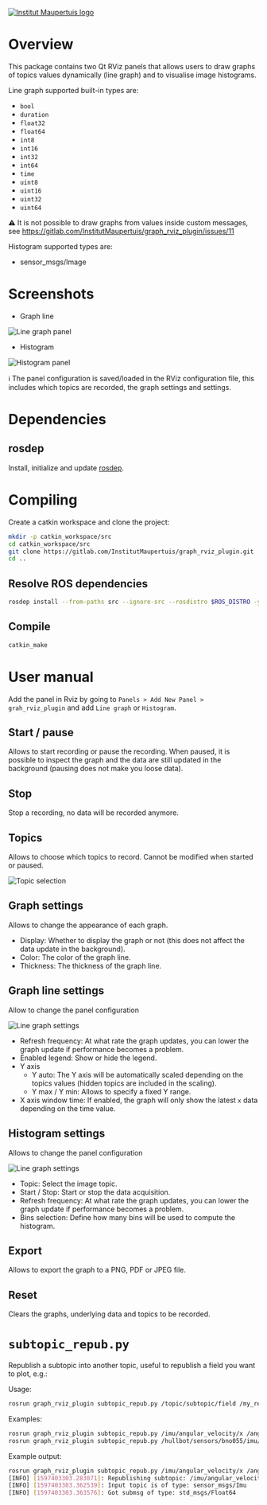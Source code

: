 [![Institut Maupertuis logo](http://www.institutmaupertuis.fr/media/gabarit/logo.png)](http://www.institutmaupertuis.fr)

# Overview
This package contains two Qt RViz panels that allows users to draw graphs of topics values dynamically (line graph) and to visualise image histograms.

Line graph supported built-in types are:
- `bool`
- `duration`
- `float32`
- `float64`
- `int8`
- `int16`
- `int32`
- `int64`
- `time`
- `uint8`
- `uint16`
- `uint32`
- `uint64`

:warning: It is not possible to draw graphs from values inside custom messages, see https://gitlab.com/InstitutMaupertuis/graph_rviz_plugin/issues/11

Histogram supported types are:
- sensor_msgs/Image

# Screenshots
- Graph line

![Line graph panel](documentation/line_graph_panel.png)

- Histogram

![Histogram panel](documentation/histogram_panel.png)

:information_source: The panel configuration is saved/loaded in the RViz configuration file, this includes which topics are recorded, the graph settings and settings.

# Dependencies

## rosdep
Install, initialize and update [rosdep](https://wiki.ros.org/rosdep).

# Compiling
Create a catkin workspace and clone the project:

```bash
mkdir -p catkin_workspace/src
cd catkin_workspace/src
git clone https://gitlab.com/InstitutMaupertuis/graph_rviz_plugin.git
cd ..
```

## Resolve ROS dependencies
```bash
rosdep install --from-paths src --ignore-src --rosdistro $ROS_DISTRO -y
```

## Compile
```bash
catkin_make
```

# User manual
Add the panel in Rviz by going to `Panels > Add New Panel > grah_rviz_plugin` and add `Line graph` or `Histogram`.

## Start / pause
Allows to start recording or pause the recording. When paused, it is possible to inspect the graph and the data are still updated in the background (pausing does not make you loose data).

## Stop
Stop a recording, no data will be recorded anymore.

## Topics
Allows to choose which topics to record. Cannot be modified when started or paused.

![Topic selection](documentation/topic_selection.png)

## Graph settings
Allows to change the appearance of each graph.

- Display: Whether to display the graph or not (this does not affect the data update in the background).
- Color: The color of the graph line.
- Thickness: The thickness of the graph line.

## Graph line settings
Allow to change the panel configuration

![Line graph settings](documentation/line_graph_settings.png)

- Refresh frequency: At what rate the graph updates, you can lower the graph update if performance becomes a problem.
- Enabled legend: Show or hide the legend.
- Y axis
  - Y auto: The Y axis will be automatically scaled depending on the topics values (hidden topics are included in the scaling).
  - Y max / Y min: Allows to specify a fixed Y range.
- X axis window time: If enabled, the graph will only show the latest `x` data depending on the time value.

## Histogram settings
Allows to change the panel configuration

![Line graph settings](documentation/histogram_settings.png)
- Topic: Select the image topic.
- Start / Stop: Start or stop the data acquisition.
- Refresh frequency: At what rate the graph updates, you can lower the graph update if performance becomes a problem.
- Bins selection: Define how many bins will be used to compute the histogram.

## Export
Allows to export the graph to a PNG, PDF or JPEG file.

## Reset
Clears the graphs, underlying data and topics to be recorded.

# `subtopic_repub.py`

Republish a subtopic into another topic, useful to republish a field you want to plot, e.g.:

Usage:
```bash
rosrun graph_rviz_plugin subtopic_repub.py /topic/subtopic/field /my_republished_field [queue_size (default 10)]
```

Examples:
```bash
rosrun graph_rviz_plugin subtopic_repub.py /imu/angular_velocity/x /angular_velocity_x
rosrun graph_rviz_plugin subtopic_repub.py /hullbot/sensors/bno055/imu/angular_velocity_covariance[0] /angular_velocity_covariance_0
```

Example output:
```bash
rosrun graph_rviz_plugin subtopic_repub.py /imu/angular_velocity/x /angular_velocity_x
[INFO] [1597403303.283071]: Republishing subtopic: /imu/angular_velocity/x into topic: /angular_velocity_x (with queue_size: 10)
[INFO] [1597403303.362539]: Input topic is of type: sensor_msgs/Imu
[INFO] [1597403303.363576]: Got submsg of type: std_msgs/Float64
```

